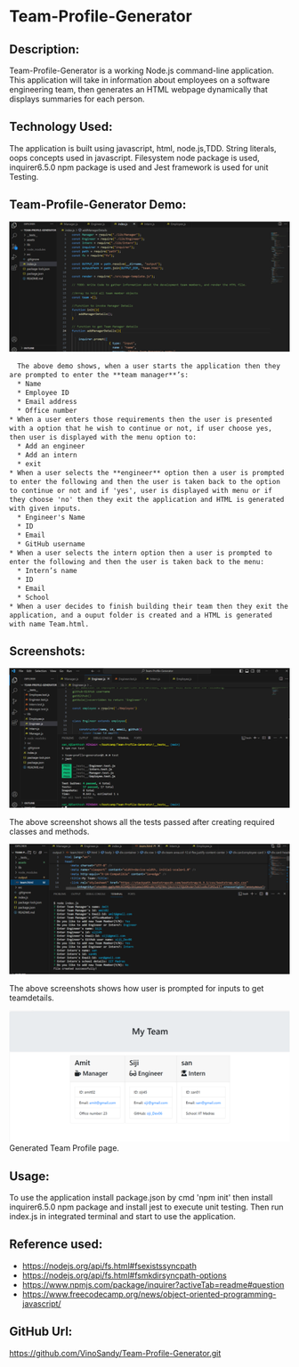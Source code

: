 # Team-Profile-Generator
## Description:
   Team-Profile-Generator is a working Node.js command-line application. This application will take in information about employees on a software engineering team, then generates an HTML webpage dynamically that displays summaries for each person.

## Technology Used:
   The application is built using javascript, html, node.js,TDD. String literals, oops concepts used in javascript.
   Filesystem node package is used, inquirer6.5.0 npm package is used and Jest framework is used for unit Testing.

## Team-Profile-Generator Demo:
  ![Demo](./assets/TeamProfileDemo.gif)  

      The above demo shows, when a user starts the application then they are prompted to enter the **team manager**’s:
      * Name
      * Employee ID
      * Email address
      * Office number
    * When a user enters those requirements then the user is presented with a option that he wish to continue or not, if user choose yes, then user is displayed with the menu option to:
      * Add an engineer
      * Add an intern 
      * exit
    * When a user selects the **engineer** option then a user is prompted to enter the following and then the user is taken back to the option to continue or not and if 'yes', user is displayed with menu or if they choose 'no' then they exit the application and HTML is generated with given inputs.
      * Engineer's Name
      * ID
      * Email
      * GitHub username
    * When a user selects the intern option then a user is prompted to enter the following and then the user is taken back to the menu:
      * Intern’s name
      * ID
      * Email
      * School
    * When a user decides to finish building their team then they exit the application, and a ouput folder is created and a HTML is generated with name Team.html.

## Screenshots:
   ![Test passed](./assets/Test_Result.png)

   The above screenshot shows all the tests passed after creating required classes and methods.

   ![Command Line Input screenshot](./assets/CMD_Execution.png)

   The above screenshots shows how user is prompted for inputs to get teamdetails.

   ![Generated TeamProfile Page](./assets/TeamProfile.png)
    Generated Team Profile page.

## Usage:
   To use the application install package.json by cmd 'npm init' then install
   inquirer6.5.0 npm package and install jest to execute unit testing.
   Then run index.js in integrated terminal and start to use the application.

## Reference used:

  * https://nodejs.org/api/fs.html#fsexistssyncpath
  * https://nodejs.org/api/fs.html#fsmkdirsyncpath-options
  * https://www.npmjs.com/package/inquirer?activeTab=readme#question
  * https://www.freecodecamp.org/news/object-oriented-programming-javascript/     

## GitHub Url:
   https://github.com/VinoSandy/Team-Profile-Generator.git


